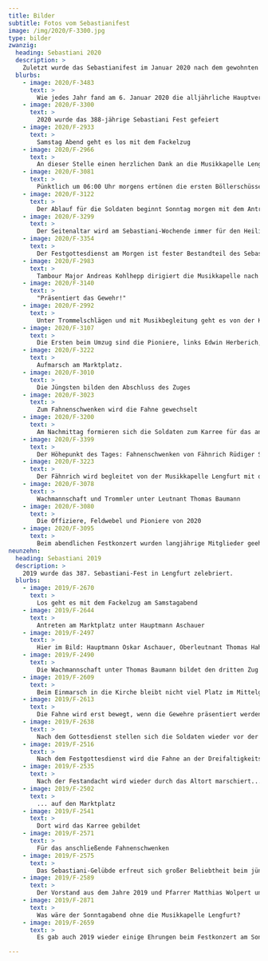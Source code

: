 ```yaml
---
title: Bilder
subtitle: Fotos vom Sebastianifest
image: /img/2020/F-3300.jpg
type: bilder
zwanzig:
  heading: Sebastiani 2020
  description: >
    Zuletzt wurde das Sebastianifest im Januar 2020 nach dem gewohnten Ablauf zelebriert
  blurbs:
    - image: 2020/F-3483
      text: >
        Wie jedes Jahr fand am 6. Januar 2020 die alljährliche Hauptversammlung im Pfarrheim Adolf Kolping statt. Es kamen wieder zahlreiche Mitglieder
    - image: 2020/F-3300
      text: >
        2020 wurde das 388-jährige Sebastiani Fest gefeiert
    - image: 2020/F-2933
      text: > 
        Samstag Abend geht es los mit dem Fackelzug
    - image: 2020/F-2966
      text: >
        An dieser Stelle einen herzlichen Dank an die Musikkapelle Lengfurt, die uns seit langen Jahren schon beim Fest unterstützt!
    - image: 2020/F-3081
      text: >
        Pünktlich um 06:00 Uhr morgens ertönen die ersten Böllerschüsse vom Mainufer
    - image: 2020/F-3122
      text: >
        Der Ablauf für die Soldaten beginnt Sonntag morgen mit dem Antreten am Marktplatz – 2020 zum letzten Mal unter Hauptmann Oskar Aschauer
    - image: 2020/F-3299
      text: >
        Der Seitenaltar wird am Sebastiani-Wochende immer für den Heiligen Sebastian besorders geschmückt
    - image: 2020/F-3354
      text: >
        Der Festgottesdienst am Morgen ist fester Bestandteil des Sebastiani-Wochenendes
    - image: 2020/F-2983
      text: >
        Tambour Major Andreas Kohlhepp dirigiert die Musikkapelle nach dem morgendlichen Festgottesdienst
    - image: 2020/F-3140
      text: >
        "Präsentiert das Gewehr!"
    - image: 2020/F-2992
      text: >
        Unter Trommelschlägen und mit Musikbegleitung geht es von der Kirche wieder auf den Marktplatz
    - image: 2020/F-3107
      text: >
        Die Ersten beim Umzug sind die Pioniere, links Edwin Herberich, rechts Markus Hoffart
    - image: 2020/F-3222
      text: >
        Aufmarsch am Marktplatz.
    - image: 2020/F-3010
      text: >
        Die Jüngsten bilden den Abschluss des Zuges
    - image: 2020/F-3023
      text: >
        Zum Fahnenschwenken wird die Fahne gewechselt
    - image: 2020/F-3200
      text: >
        Am Nachmittag formieren sich die Soldaten zum Karree für das anschließende Fahnenschwenken
    - image: 2020/F-3399
      text: >
        Der Höhepunkt des Tages: Fahnenschwenken von Fähnrich Rüdiger Schreck
    - image: 2020/F-3223
      text: >
        Der Fähnrich wird begleitet von der Musikkapelle Lengfurt mit dem Musikstück "Über den Wellen"
    - image: 2020/F-3078
      text: >
        Wachmannschaft und Trommler unter Leutnant Thomas Baumann
    - image: 2020/F-3080
      text: >
        Die Offiziere, Feldwebel und Pioniere von 2020
    - image: 2020/F-3095
      text: >
        Beim abendlichen Festkonzert wurden langjährige Mitglieder geehrt
neunzehn:
  heading: Sebastiani 2019
  description: >
    2019 wurde das 387. Sebastiani-Fest in Lengfurt zelebriert.
  blurbs:
    - image: 2019/F-2670
      text: >
        Los geht es mit dem Fackelzug am Samstagabend
    - image: 2019/F-2644
      text: >
        Antreten am Marktplatz unter Hauptmann Aschauer
    - image: 2019/F-2497
      text: >
        Hier im Bild: Hauptmann Oskar Aschauer, Oberleutnant Thomas Hahmann und der erste Zug
    - image: 2019/F-2490
      text: >
        Die Wachmannschaft unter Thomas Baumann bildet den dritten Zug
    - image: 2019/F-2609
      text: >
        Beim Einmarsch in die Kirche bleibt nicht viel Platz im Mittelgang
    - image: 2019/F-2613
      text: >
        Die Fahne wird erst bewegt, wenn die Gewehre präsentiert werden
    - image: 2019/F-2638
      text: >
        Nach dem Gottesdienst stellen sich die Soldaten wieder vor der Kirche auf
    - image: 2019/F-2516
      text: >
        Nach dem Festgottesdienst wird die Fahne an der Dreifaltigkeitssäule aufgesteckt
    - image: 2019/F-2535
      text: >
        Nach der Festandacht wird wieder durch das Altort marschiert...
    - image: 2019/F-2502
      text: >
        ... auf den Marktplatz
    - image: 2019/F-2541
      text: >
        Dort wird das Karree gebildet
    - image: 2019/F-2571
      text: >
        Für das anschließende Fahnenschwenken
    - image: 2019/F-2575
      text: >
        Das Sebastiani-Gelübde erfreut sich großer Beliebtheit beim jüngeren Nachwuchs des Vereins
    - image: 2019/F-2589
      text: >
        Der Vorstand aus dem Jahre 2019 und Pfarrer Matthias Wolpert und Hauptmann Oskar Aschauer kurz nach dem Fest
    - image: 2019/F-2871
      text: >
        Was wäre der Sonntagabend ohne die Musikkapelle Lengfurt?
    - image: 2019/F-2659
      text: >
        Es gab auch 2019 wieder einige Ehrungen beim Festkonzert am Sonntagabend

---
```

